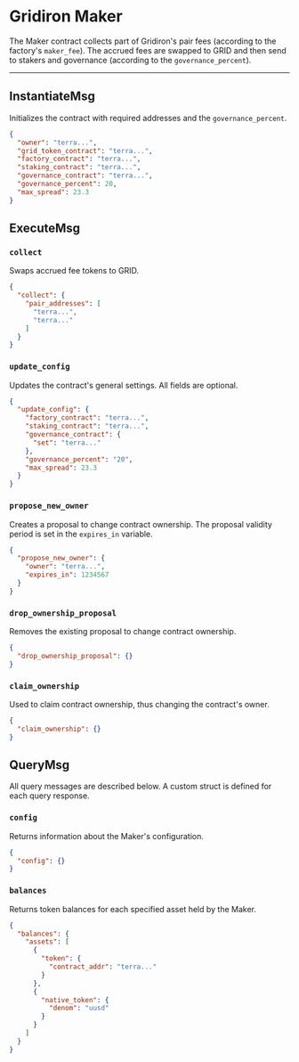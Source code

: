 # Gridiron Maker

The Maker contract collects part of Gridiron's pair fees (according to the factory's `maker_fee`). The accrued fees are swapped to GRID and then send to stakers and governance (according to the `governance_percent`).

---

## InstantiateMsg

Initializes the contract with required addresses and the `governance_percent`.

```json
{
  "owner": "terra...",
  "grid_token_contract": "terra...",
  "factory_contract": "terra...",
  "staking_contract": "terra...",
  "governance_contract": "terra...",
  "governance_percent": 20,
  "max_spread": 23.3
}
```

## ExecuteMsg

### `collect`

Swaps accrued fee tokens to GRID.

```json
{
  "collect": {
    "pair_addresses": [
      "terra...",
      "terra..."
    ]
  }
}
```

### `update_config`

Updates the contract's general settings. All fields are optional.

```json
{
  "update_config": {
    "factory_contract": "terra...",
    "staking_contract": "terra...",
    "governance_contract": {
      "set": "terra..."
    },
    "governance_percent": "20",
    "max_spread": 23.3
  }
}
```

### `propose_new_owner`

Creates a proposal to change contract ownership. The proposal validity period is set in the `expires_in` variable.

```json
{
  "propose_new_owner": {
    "owner": "terra...",
    "expires_in": 1234567
  }
}
```

### `drop_ownership_proposal`

Removes the existing proposal to change contract ownership.

```json
{
  "drop_ownership_proposal": {}
}
```

### `claim_ownership`

Used to claim contract ownership, thus changing the contract's owner.

```json
{
  "claim_ownership": {}
}
```

## QueryMsg

All query messages are described below. A custom struct is defined for each query response.

### `config`

Returns information about the Maker's configuration.

```json
{
  "config": {}
}
```

### `balances`

Returns token balances for each specified asset held by the Maker.

```json
{
  "balances": {
    "assets": [
      {
        "token": {
          "contract_addr": "terra..."
        }
      },
      {
        "native_token": {
          "denom": "uusd"
        }
      }
    ]
  }
}
```
